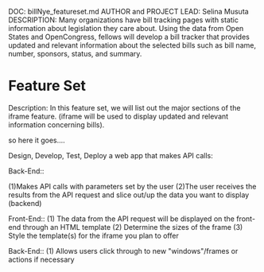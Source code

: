 DOC: billNye_featureset.md
AUTHOR and PROJECT LEAD:  Selina Musuta
DESCRIPTION: Many organizations have bill tracking pages with static information about legislation they care about. Using the data from Open States and OpenCongress, fellows will develop a bill tracker that provides updated and relevant information about the selected bills such as bill name, number, sponsors, status, and summary.

Feature Set
=============================

Description: In this feature set, we will list out the major sections of the iframe feature.  (iframe will be used to display updated and relevant information concerning bills).

so here it goes....

Design, Develop, Test, Deploy a web app that makes API calls:

Back-End::

(1)Makes API calls with parameters set by the user
(2)The user receives the results from the API request and slice out/up the data you 
   want to display (backend)

Front-End::
(1) The data from the API request will be displayed on the front-end through an HTML 	 template
(2)	Determine the sizes of the frame
(3)	Style the template(s) for the iframe you plan to offer

Back-End::
(1)	Allows users click through to new "windows"/frames or actions if necessary 